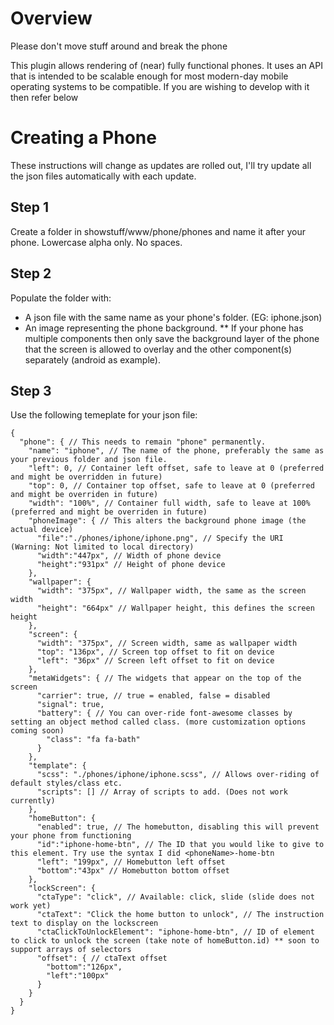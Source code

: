 # Overview
Please don't move stuff around and break the phone

This plugin allows rendering of (near) fully functional phones. It uses an API that is intended to be scalable enough for most modern-day mobile operating systems to be compatible.
If you are wishing to develop with it then refer below

# Creating a Phone

These instructions will change as updates are rolled out, I'll try update all the json files automatically with each update.

## Step 1
Create a folder in showstuff/www/phone/phones and name it after your phone. Lowercase alpha only. No spaces.

## Step 2
Populate the folder with:
* A json file with the same name as your phone's folder. (EG: iphone.json)
* An image representing the phone background.
** If your phone has multiple components then only save the background layer of the phone that the screen is allowed to overlay and the other component(s) separately (android as example).

## Step 3
Use the following temeplate for your json file:

```
{
  "phone": { // This needs to remain "phone" permanently.
    "name": "iphone", // The name of the phone, preferably the same as your previous folder and json file.
    "left": 0, // Container left offset, safe to leave at 0 (preferred and might be overridden in future)
    "top": 0, // Container top offset, safe to leave at 0 (preferred and might be overriden in future)
    "width": "100%", // Container full width, safe to leave at 100% (preferred and might be overriden in future)
    "phoneImage": { // This alters the background phone image (the actual device)
      "file":"./phones/iphone/iphone.png", // Specify the URI (Warning: Not limited to local directory)
      "width":"447px", // Width of phone device
      "height":"931px" // Height of phone device
    },
    "wallpaper": {
      "width": "375px", // Wallpaper width, the same as the screen width
      "height": "664px" // Wallpaper height, this defines the screen height
    },
    "screen": {
      "width": "375px", // Screen width, same as wallpaper width
      "top": "136px", // Screen top offset to fit on device
      "left": "36px" // Screen left offset to fit on device
    },
    "metaWidgets": { // The widgets that appear on the top of the screen
      "carrier": true, // true = enabled, false = disabled
      "signal": true,
      "battery": { // You can over-ride font-awesome classes by setting an object method called class. (more customization options coming soon)
        "class": "fa fa-bath"
      }
    },
    "template": {  
      "scss": "./phones/iphone/iphone.scss", // Allows over-riding of default styles/class etc.
      "scripts": [] // Array of scripts to add. (Does not work currently)
    },
    "homeButton": {
      "enabled": true, // The homebutton, disabling this will prevent your phone from functioning
      "id":"iphone-home-btn", // The ID that you would like to give to this element. Try use the syntax I did <phoneName>-home-btn
      "left": "199px", // Homebutton left offset
      "bottom":"43px" // Homebutton bottom offset
    },
    "lockScreen": {
      "ctaType": "click", // Available: click, slide (slide does not work yet)
      "ctaText": "Click the home button to unlock", // The instruction text to display on the lockscreen
      "ctaClickToUnlockElement": "iphone-home-btn", // ID of element to click to unlock the screen (take note of homeButton.id) ** soon to support arrays of selectors
      "offset": { // ctaText offset
        "bottom":"126px",
        "left":"100px"
      }
    }
  }
}
``` 

